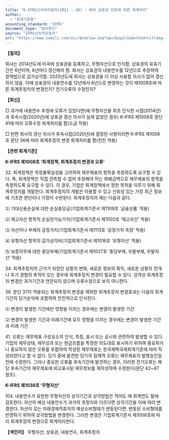 ```yaml
---
title: "K-IFRS신속처리질의(2021 - 28) - 해외 상표권 만료에 따른 회계처리"
author:
  - "회계기준원"
acounting_standard: "IFRS"
document_type: "질의회신"
source: "IFRS신속처리질의"
url: "https://www.samili.com/acc/QnaView.asp?op=3&op2=1&method=title&group=2124-15;1&orgcode=3&searchword=&page=22&code=K%2DIFRS%EC%8B%A0%EC%86%8D%EC%B2%98%EB%A6%AC%EC%A7%88%EC%9D%98%2D28%3A20210317"
---
```

**【질의】**

  

회사는 2014년도에 미국에 상표권을 등록하고, 무형자산으로 인식함. 상표권의 유효기간은 6년이며, 6년마다 갱신해야 함. 회사는 상표권의 내용연수를 12년으로 추정하여 정액법으로 감가상각함. 2020년도에 회사는 상표권을 더 이상 사용할 의사가 없어 갱신하지 않음. 이때 상표권의 내용연수를 12년에서 6년으로 변경하는 것이 제1008호에 따른 회계추정치의 변경인지? 전기오류의 수정인지?

  
  

**【회신】**

  

□ 과거에 내용연수 추정에 오류가 있었다면(예:무형자산을 최초 인식한 시점(2014년)과 후속시점(2020년)에 상표권 갱신 의사가 실제 없었던 경우) K-IFRS 제1008호 문단 41에 따라 오류수정 회계처리를 함(소급 적용)

  

□ 반면 회사의 갱신 의사가 후속시점(2020년)에 결정된 사항이라면 K-IFRS 제1008호 문단 36에 따라 회계추정의 변경 회계처리를 함(전진 적용)

  
  

**【관련 회계기준】**

  

**K-IFRS 제1008호 ‘회계정책, 회계추정치 변경과 오류’**

  

32\. 회계정책은 측정불확실성을 고려하여 재무제표의 항목을 측정하도록 요구할 수 있다. 즉, 회계정책은 직접 관측할 수 없어 추정해야 하는 화폐금액으로 재무제표의 항목을 측정하도록 요구할 수 있다. 이 경우, 기업은 회계정책에서 정한 목적을 이루기 위해 회계추정치를 개발한다. 회계추정치의 개발은 이용할 수 있고 신뢰성 있는 가장 최근 정보에 기초한 판단이나 가정이 수반된다. 회계추정치의 예는 다음과 같다.

  

⑴ 기대신용손실에 대한 손실충당금(기업회계기준서 제1109호 ‘금융상품’ 적용)

⑵ 재고자산 항목의 순실현가능가치(기업회계기준서 제1002호 ‘재고자산’ 적용)

⑶ 자산이나 부채의 공정가치(기업회계기준서 제1113호 ‘공정가치 측정’ 적용)

⑷ 유형자산 항목의 감가상각비(기업회계기준서 제1016호 ‘유형자산’ 적용)

⑸ 보증의무에 대한 충당부채(기업회계기준서 제1037호 ‘충당부채, 우발부채, 우발자산’ 적용)

  

34\. 회계추정치의 근거가 되었던 상황의 변화, 새로운 정보의 획득, 새로운 상황의 전개나 추가 경험의 축적이 있는 경우에 회계추정치 변경이 필요할 수 있다. 성격상 회계추정치 변경은 과거기간과 연관되지 않으며 오류수정으로 보지 아니한다.

  

36\. 문단 37이 적용되는 회계추정치 변경을 제외한 회계추정치 변경효과는 다음의 회계기간의 당기손익에 포함하여 전진적으로 인식한다.

  

⑴ 변경이 발생한 기간에만 영향을 미치는 경우에는 변경이 발생한 기간

⑵ 변경이 발생한 기간과 미래기간에 모두 영향을 미치는 경우에는 변경이 발생한 기간과 미래 기간

  

41\. 오류는 재무제표 구성요소의 인식, 측정, 표시 또는 공시와 관련하여 발생할 수 있다. 기업의 재무상태, 재무성과 또는 현금흐름을 특정한 의도대로 표시하기 위하여 중요하거나 중요하지 않은 오류를 포함하여 작성된 재무제표는 한국채택국제회계기준에 따라 작성되었다고 할 수 없다. 당기 중에 발견한 당기의 잠재적 오류는 재무제표의 발행승인일 전에 수정한다. 그러나 중요한 오류를 후속기간에 발견하는 경우, 이러한 전기오류는 해당 후속기간의 재무제표에 비교표시된 재무정보를 재작성하여 수정한다(문단 42~47 참조).

  

**K-IFRS 제1038호 ‘무형자산’**

  

104\. 내용연수가 유한한 무형자산의 상각기간과 상각방법은 적어도 매 회계연도 말에 검토한다. 자산의 예상 내용연수가 과거의 추정치와 다르다면 상각기간을 이에 따라 변경한다. 자산이 갖는 미래경제적효익의 예상소비형태가 변동된다면, 변동된 소비형태를 반영하기 위하여 상각방법을 변경한다. 그러한 변경은 기업회계기준서 제1008호에 따라 회계추정의 변경으로 회계처리한다.

  
  

**【색인어】** 무형자산, 상표권, 내용연수, 회계추정치
